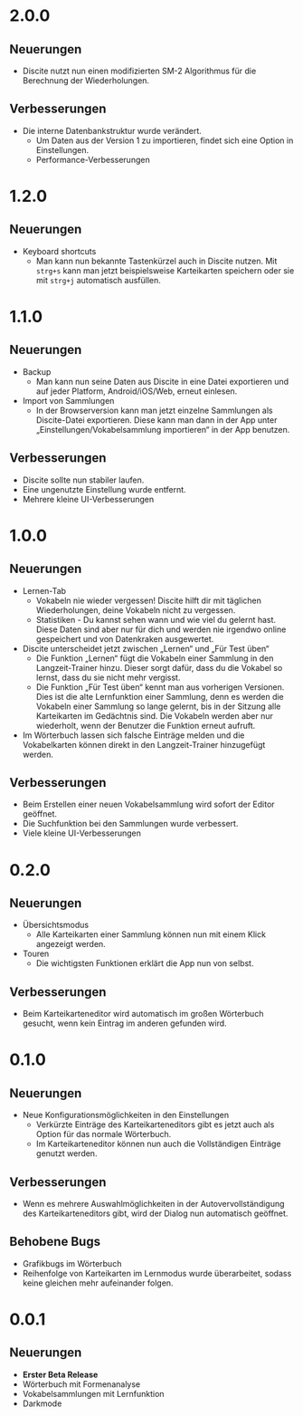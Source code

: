 # 2.0.0

## Neuerungen

- Discite nutzt nun einen modifizierten SM-2 Algorithmus für die Berechnung der Wiederholungen.

## Verbesserungen

- Die interne Datenbankstruktur wurde verändert.
  - Um Daten aus der Version 1 zu importieren, findet sich eine Option in Einstellungen.
  - Performance-Verbesserungen

# 1.2.0

## Neuerungen

- Keyboard shortcuts
  - Man kann nun bekannte Tastenkürzel auch in Discite nutzen. Mit `strg+s` kann man jetzt beispielsweise Karteikarten speichern oder sie mit `strg+j` automatisch ausfüllen.

# 1.1.0

## Neuerungen

- Backup
  - Man kann nun seine Daten aus Discite in eine Datei exportieren und auf jeder Platform, Android/iOS/Web, erneut einlesen.
- Import von Sammlungen
  - In der Browserversion kann man jetzt einzelne Sammlungen als Discite-Datei exportieren. Diese kann man dann in der App unter „Einstellungen/Vokabelsammlung importieren“ in der App benutzen.

## Verbesserungen

- Discite sollte nun stabiler laufen.
- Eine ungenutzte Einstellung wurde entfernt.
- Mehrere kleine UI-Verbesserungen

# 1.0.0

## Neuerungen

- Lernen-Tab
  - Vokabeln nie wieder vergessen! Discite hilft dir mit täglichen Wiederholungen, deine Vokabeln nicht zu vergessen.
  - Statistiken - Du kannst sehen wann und wie viel du gelernt hast. Diese Daten sind aber nur für dich und werden nie irgendwo online gespeichert und von Datenkraken ausgewertet.
- Discite unterscheidet jetzt zwischen „Lernen“ und „Für Test üben“
  - Die Funktion „Lernen“ fügt die Vokabeln einer Sammlung in den Langzeit-Trainer hinzu. Dieser sorgt dafür, dass du die Vokabel so lernst, dass du sie nicht mehr vergisst.
  - Die Funktion „Für Test üben“ kennt man aus vorherigen Versionen. Dies ist die alte Lernfunktion einer Sammlung, denn es werden die Vokabeln einer Sammlung so lange gelernt, bis in der Sitzung alle Karteikarten im Gedächtnis sind. Die Vokabeln werden aber nur wiederholt, wenn der Benutzer die Funktion erneut aufruft.
- Im Wörterbuch lassen sich falsche Einträge melden und die Vokabelkarten können direkt in den Langzeit-Trainer hinzugefügt werden.

## Verbesserungen

- Beim Erstellen einer neuen Vokabelsammlung wird sofort der Editor geöffnet.
- Die Suchfunktion bei den Sammlungen wurde verbessert.
- Viele kleine UI-Verbesserungen

# 0.2.0

## Neuerungen

- Übersichtsmodus
  - Alle Karteikarten einer Sammlung können nun mit einem Klick angezeigt werden.
- Touren
  - Die wichtigsten Funktionen erklärt die App nun von selbst.

## Verbesserungen

- Beim Karteikarteneditor wird automatisch im großen Wörterbuch gesucht, wenn kein Eintrag im anderen gefunden wird.

# 0.1.0

## Neuerungen

- Neue Konfigurationsmöglichkeiten in den Einstellungen
  - Verkürzte Einträge des Karteikarteneditors gibt es jetzt auch als Option für das normale Wörterbuch.
  - Im Karteikarteneditor können nun auch die Vollständigen Einträge genutzt werden.

## Verbesserungen

- Wenn es mehrere Auswahlmöglichkeiten in der Autovervollständigung des Karteikarteneditors gibt, wird der Dialog nun automatisch geöffnet.

## Behobene Bugs

- Grafikbugs im Wörterbuch
- Reihenfolge von Karteikarten im Lernmodus wurde überarbeitet, sodass keine gleichen mehr aufeinander folgen.

# 0.0.1

## Neuerungen

- **Erster Beta Release**
- Wörterbuch mit Formenanalyse
- Vokabelsammlungen mit Lernfunktion
- Darkmode